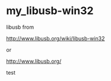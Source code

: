 # my_libusb-win32
libusb from 

http://www.libusb.org/wiki/libusb-win32

or

http://www.libusb.org/


test
